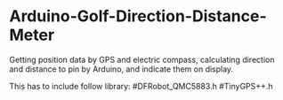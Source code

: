 # Arduino-Golf-Direction-Distance-Meter
Getting position data by GPS and electric compass, calculating direction and distance to pin by Arduino, and indicate them on display.

This has to include follow library:
#DFRobot_QMC5883.h
#TinyGPS++.h
